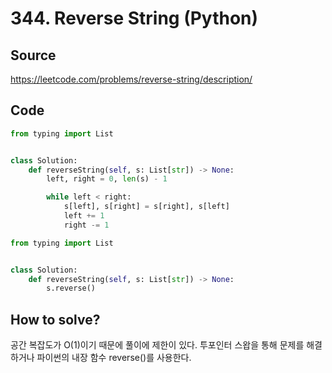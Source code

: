 # 344. Reverse String (Python)

## Source

https://leetcode.com/problems/reverse-string/description/

## Code

```python
from typing import List


class Solution:
    def reverseString(self, s: List[str]) -> None:
        left, right = 0, len(s) - 1

        while left < right:
            s[left], s[right] = s[right], s[left]
            left += 1
            right -= 1
```

```python
from typing import List


class Solution:
    def reverseString(self, s: List[str]) -> None:
        s.reverse()

```

## How to solve?

공간 복잡도가 O(1)이기 때문에 풀이에 제한이 있다. 투포인터 스왑을 통해 문제를 해결하거나 파이썬의 내장 함수 reverse()를 사용한다.
